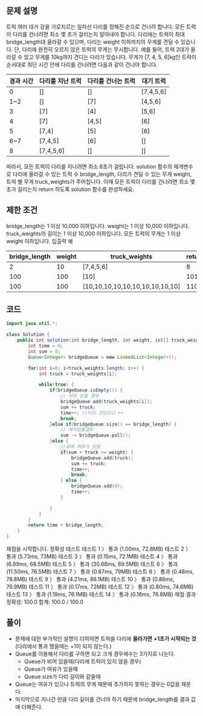 ## 문제 설명
>
트럭 여러 대가 강을 가로지르는 일차선 다리를 정해진 순으로 건너려 합니다. 모든 트럭이 다리를 건너려면 최소 몇 초가 걸리는지 알아내야 합니다. 다리에는 트럭이 최대 bridge_length대 올라갈 수 있으며, 다리는 weight 이하까지의 무게를 견딜 수 있습니다. 단, 다리에 완전히 오르지 않은 트럭의 무게는 무시합니다.
예를 들어, 트럭 2대가 올라갈 수 있고 무게를 10kg까지 견디는 다리가 있습니다. 무게가 [7, 4, 5, 6]kg인 트럭이 순서대로 최단 시간 안에 다리를 건너려면 다음과 같이 건너야 합니다.

|경과 시간|다리를 지난 트럭|다리를 건너는 트럭|대기 트럭|
|-------|------------|--------------|------|
|0|[]|[]|[7,4,5,6]|
|1~2|[]|[7]|[4,5,6]|
|3|[7]|[4]|[5,6]|
|4|[7]|[4,5]|[6]|
|5|[7,4]|[5]|[6]|
|6~7|[7,4,5]|[6]|[]|
|8|[7,4,5,6]|[]|[]|

>
따라서, 모든 트럭이 다리를 지나려면 최소 8초가 걸립니다.
solution 함수의 매개변수로 다리에 올라갈 수 있는 트럭 수 bridge_length, 다리가 견딜 수 있는 무게 weight, 트럭 별 무게 truck_weights가 주어집니다. 이때 모든 트럭이 다리를 건너려면 최소 몇 초가 걸리는지 return 하도록 solution 함수를 완성하세요.

## 제한 조건
>
bridge_length는 1 이상 10,000 이하입니다.
weight는 1 이상 10,000 이하입니다.
truck_weights의 길이는 1 이상 10,000 이하입니다.
모든 트럭의 무게는 1 이상 weight 이하입니다.
입출력 예

|bridge_length|weight|truck_weights|return|
|-------------|------|-------------|------|
|2|10|[7,4,5,6]|8|
|100|100|[10]|101|
|100|100|[10,10,10,10,10,10,10,10,10,10]|110|

## 코드
```java
import java.util.*;

class Solution {
    public int solution(int bridge_length, int weight, int[] truck_weights) {
        int time = 0;
        int sum = 0;
        Queue<Integer> bridgeQueue = new LinkedList<Integer>();

        for(int i=0; i<truck_weights.length; i++) {
            int truck = truck_weights[i];

            while(true) {
                if(bridgeQueue.isEmpty()) {
                    // 비어 있을 경우
                    bridgeQueue.add(truck_weights[i]);
                    sum += truck;
                    time++; //다리 건넜으니 ++
                    break;
                }else if(bridgeQueue.size() == bridge_length) {
                    // 꽉차있을경우
                    sum -= bridgeQueue.poll();
                }else {
                    //큐에 여유가 있음
                    if(sum + truck <= weight) {
                        bridgeQueue.add(truck);
                        sum += truck;
                        time++;
                        break;
                    } else {
                        bridgeQueue.add(0);
                        time++;
                    }

                }
            }
        }
        return time + bridge_length;
    }
}
```

채점을 시작합니다.
정확성  테스트
테스트 1 〉	통과 (1.00ms, 72.8MB)
테스트 2 〉	통과 (5.73ms, 73MB)
테스트 3 〉	통과 (0.15ms, 72.1MB)
테스트 4 〉	통과 (6.89ms, 68.5MB)
테스트 5 〉	통과 (30.68ms, 89.5MB)
테스트 6 〉	통과 (11.50ms, 76.5MB)
테스트 7 〉	통과 (0.87ms, 79MB)
테스트 8 〉	통과 (0.48ms, 78.8MB)
테스트 9 〉	통과 (4.21ms, 86.1MB)
테스트 10 〉	통과 (0.86ms, 76.9MB)
테스트 11 〉	통과 (0.17ms, 72MB)
테스트 12 〉	통과 (0.80ms, 74.6MB)
테스트 13 〉	통과 (1.19ms, 76.1MB)
테스트 14 〉	통과 (0.16ms, 76.8MB)
채점 결과
정확성: 100.0
합계: 100.0 / 100.0

## 풀이
- 문제에 대한 부가적인 설명이 더하자면 트럭을 다리에 **올라가면** **+1초가 시작되는 것** 
(다리에서 통과 했을때는 +1이 되지 않는다.)
- Queue를 이용해서 다리를 구하면 되고 크게 경우에수는 3가지로 나눈다.
  - Queue가 비어 있을때(다리에 트럭이 있지 않을 경우)
  - Queue가 여유가 있을때
  - Queue size가 다리 길이와 같을때
 - Queue는 여유가 있으나 트럭의 무게 때문에 추가하지 못하는 경우는 0값을 채운다.
 - 마지막으로 지나간 만큼 다리 길이를 건너야 하기 때문에 bridge_length를 결과 값에 더해준다.

